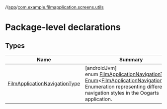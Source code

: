 //[app](../../index.md)/[com.example.filmapplication.screens.utils](index.md)

# Package-level declarations

## Types

| Name | Summary |
|---|---|
| [FilmApplicationNavigationType](-film-application-navigation-type/index.md) | [androidJvm]<br>enum [FilmApplicationNavigationType](-film-application-navigation-type/index.md) : [Enum](https://kotlinlang.org/api/latest/jvm/stdlib/kotlin/-enum/index.html)&lt;[FilmApplicationNavigationType](-film-application-navigation-type/index.md)&gt; <br>Enumeration representing different navigation styles in the Oogarts application. |
